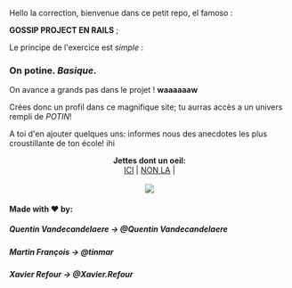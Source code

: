 Hello la correction, bienvenue dans ce petit repo, el famoso :

**GOSSIP PROJECT EN RAILS** ;

Le principe de l'exercice est *simple* : 

### On potine. *Basique*.

On avance a grands pas dans le projet ! __waaaaaaw__

Crées donc un profil dans ce magnifique site; tu aurras accès a un univers rempli de *POTIN*!

A toi d'en ajouter quelques uns: informes nous des anecdotes les plus croustillante de ton école! ihi



<p align="center">
  <b>Jettes dont un oeil:</b><br>
  <a href="https://the-gossip-project-app.herokuapp.com/">ICI</a> |
  <a href="https://the-gossip-project-app.herokuapp.com/">NON LA</a> |
  <br><br>
  <img src="https://media.giphy.com/media/1xOPLatcVxOVhWXa1s/giphy.gif">
</p>




#### Made with ♥ by:

##### Quentin Vandecandelaere -> @Quentin Vandecandelaere

##### Martin François -> @tinmar

##### Xavier Refour -> @Xavier.Refour
